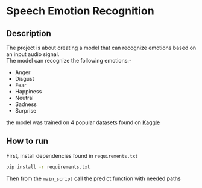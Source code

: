 # Speech Emotion Recognition 

 
## **Description**   
The project is about creating a model that can recognize emotions based on an input audio signal. <br />
The model can recognize the following emotions:-
- Anger
- Disgust
- Fear
- Happiness
- Neutral
- Sadness
- Surprise

the model was trained on 4 popular datasets found on 
[Kaggle](https://www.kaggle.com/datasets/dmitrybabko/speech-emotion-recognition-en)

## **How to run**   
First, install dependencies found in `requirements.txt`


```bash   
pip install -r requirements.txt
 ```
Then
from the `main_script` call the predict function with needed paths

